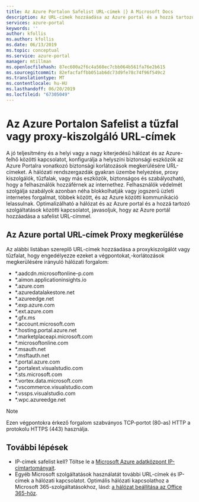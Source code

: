 ```yaml
---
title: Az Azure Portalon Safelist URL-címek |} A Microsoft Docs
description: Az URL-címek hozzáadása az Azure portal és a hozzá tartozó szolgáltatások folytatott kommunikációhoz proxykiszolgáló megkerülése
services: azure-portal
keywords: ''
author: kfollis
ms.author: kfollis
ms.date: 06/13/2019
ms.topic: conceptual
ms.service: azure-portal
manager: mtillman
ms.openlocfilehash: 87ec600a2f6c4a560ec7cbb064b561fa76e2b615
ms.sourcegitcommit: 82efacfaffbb051ab6dc73d9fe78c74f96f549c2
ms.translationtype: MT
ms.contentlocale: hu-HU
ms.lasthandoff: 06/20/2019
ms.locfileid: "67305049"
---
```

# <a name="safelist-the-azure-portal-urls-on-your-firewall-or-proxy-server"></a>Az Azure Portalon Safelist a tűzfal vagy proxy-kiszolgáló URL-címek

A jó teljesítmény és a helyi vagy a nagy kiterjedésű hálózat és az Azure-felhő közötti kapcsolatot, konfigurálja a helyszíni biztonsági eszközök az Azure Portalra vonatkozó biztonsági korlátozások megkerülésére URL-címeket. A hálózati rendszergazdák gyakran üzembe helyezése, proxy kiszolgálók, tűzfalak, vagy más eszközök, biztonságos és szabályozható, hogy a felhasználók hozzáférnek az internethez. Felhasználók védelmét szolgálja szabályok azonban néha blokkolhatják vagy jogszerű üzleti internetes forgalmat, többek között, és az Azure közötti kommunikáció lelassulnak. Optimalizálható a hálózat és az Azure portal és a hozzá tartozó szolgáltatások közötti kapcsolatot, javasoljuk, hogy az Azure portál hozzáadása a safelist URL-címmel.

## <a name="azure-portal-urls-for-proxy-bypass"></a>Az Azure portal URL-címek Proxy megkerülése

Az alábbi listában szereplő URL-címek hozzáadása a proxykiszolgálót vagy tűzfalat, hogy engedélyezze ezeket a végpontokat,-korlátozások megkerülésére irányuló hálózati forgalom:

* *.aadcdn.microsoftonline-p.com
* *.aimon.applicationinsights.io
* *.azure.com
* *.azuredatalakestore.net
* *.azureedge.net
* *.exp.azure.com
* *.ext.azure.com
* *.gfx.ms
* *.account.microsoft.com
* *.hosting.portal.azure.net
* *.marketplaceapi.microsoft.com
* *.microsoftonline.com
* *.msauth.net
* *.msftauth.net
* *.portal.azure.com
* *.portalext.visualstudio.com
* *.sts.microsoft.com
* *.vortex.data.microsoft.com
* *.vscommerce.visualstudio.com
* *.vssps.visualstudio.com
* *.wpc.azureedge.net

> [!NOTE]
> Ezen végpontokra érkező forgalom szabványos TCP-portot (80-as) HTTP a protokolu HTTPS (443) használja.
>
>
## <a name="next-steps"></a>További lépések

* IP-címek safelist kell? Töltse le a [Microsoft Azure adatközpont IP-címtartományait](https://www.microsoft.com/download/details.aspx?id=41653).
* Egyéb Microsoft szolgáltatások használatát további URL-címek és IP-címek a hálózati kapcsolatot. Optimális hálózati kapcsolathoz a Microsoft 365-szolgáltatásokhoz, lásd: [a hálózat beállítása az Office 365-höz](/office365/enterprise/set-up-network-for-office-365).
